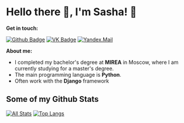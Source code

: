 # Hello there 👋, I'm Sasha! 🥑

**Get in touch:**
<!-- [![Linkedin Badge](https://img.shields.io/badge/-andrespedes12-0072b1?style=flat&logo=Linkedin&logoColor=white&link=https://www.linkedin.com/in/andrespedes12/)](https://www.linkedin.com/in/andrespedes12/) -->
[![Github Badge](https://img.shields.io/badge/N0len-sasha-grey?style=flat&logo=github&logoColor=white)](https://github.com/N0len-sasha/)
[![VK Badge](https://img.shields.io/badge/alexandr-blue?style=flat&logo=vk&logoColor=white)](https://vk.com/id275572405)
[![Yandex.Mail](https://img.shields.io/badge/alexandarplatoshin@yandex.ru-red?style=flat&logo=yandex&logoColor=yellow)](https://aleksandarplatoshin/)

<!-- ![universe-frame](https://i.giphy.com/media/J39gurpvL7SHpnTTJB/giphy.webp "Universe Big Bang") -->

<!--
**pedes/pedes** is a ✨ _special_ ✨ repository because its `README.md` (this file) appears on your GitHub profile.

Here are some ideas to get you started:

- 🔭 I’m currently working on ...
- 🌱 I’m currently learning ...
- 👯 I’m looking to collaborate on ...
- 🤔 I’m looking for help with ...
- 💬 Ask me about ...
- 📫 How to reach me: ...
- 😄 Pronouns: ...
- ⚡ Fun fact: ...
-->

<!-- - 📫 Let's get social: <a href="https://www.linkedin.com/in/andrespedes12/"> <img src="https://img.shields.io/badge/-LinkedIn-%233781da" alt="LinkedIn"/></a>   -->

<!-- - 🤓 I'm Java Advocate (a.k.a. Evangelist)
- 💬 Let's talk about Software Architecture, Java, Security, Development Patterns.
- 🏆 I'm an avid improver. Continuously learning how to make the world better.
- Originally from **Medellin** 🇨🇴, now based in **Amsterdam** 🇳🇱 -->

**About me:**

- I completed my bachelor's degree at **MIREA** in Moscow, where I am currently studying for a master's degree.</br>
- The main programming language is **Python**.</br>
- Often work with the **Django** framework

## Some of my Github Stats
[![All Stats](https://github-readme-stats-axpwmfcg3.vercel.app/api?username=N0len-sasha&show_icons=true&include_all_commits=true&count_private=true&hide=contribs)](https://github.com/N0len-sasha/github-readme-stats)
[![Top Langs](https://github-readme-stats-axpwmfcg3.vercel.app/api/top-langs/?username=N0len-sasha&layout=compact)](https://github.com/N0len-sasha/github-readme-stats)


<!--![Pedes's github stats](https://github-readme-stats.vercel.app/api?username=pedes) -->
